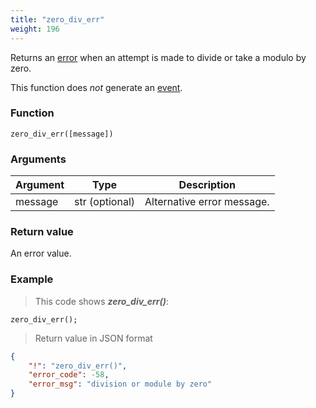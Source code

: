 ```yaml
---
title: "zero_div_err"
weight: 196
---
```


Returns an [error](../../data-types/error) when an attempt is made to divide or take a modulo by zero.

This function does *not* generate an [event](../../overview/events).

### Function
`zero_div_err([message])`

### Arguments
Argument | Type | Description
-------- | ---- | -----------
message | str (optional) | Alternative error message.

### Return value
An error value.

### Example

> This code shows ***zero_div_err()***:

```thingsdb,json_response
zero_div_err();
```

> Return value in JSON format

```json
{
    "!": "zero_div_err()",
    "error_code": -58,
    "error_msg": "division or module by zero"
}
```
